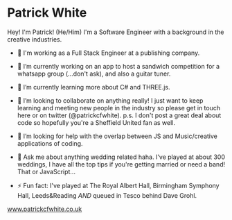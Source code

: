 # Patrick White

Hey! I'm Patrick! (He/Him) I'm a Software Engineer with a background in the creative industries.

- 🏢 I'm working as a Full Stack Engineer at a publishing company.

- 🔭 I’m currently working on an app to host a sandwich competition for a whatsapp group (...don't ask), and also a guitar tuner.

- 🌱 I’m currently learning more about C# and THREE.js.

- 👯 I’m looking to collaborate on anything really! I just want to keep learning and meeting new people in the industry so please get in touch here or on twitter (@patrickcfwhite). p.s. I don't post a great deal about code so hopefully you're a Sheffield United fan as well.

- 🤔 I’m looking for help with the overlap between JS and Music/creative applications of coding.

- 💬 Ask me about anything wedding related haha. I've played at about 300 weddings, I have all the top tips if you're getting married or need a band! That or JavaScript...

- ⚡ Fun fact: I've played at The Royal Albert Hall, Birmingham Symphony Hall, Leeds&Reading *AND* queued in Tesco behind Dave Grohl.


www.patrickcfwhite.co.uk

<!--
**patrickcfwhite/patrickcfwhite** is a ✨ _special_ ✨ repository because its `README.md` (this file) appears on your GitHub profile.

Here are some ideas to get you started:

- 🔭 I’m currently working on ...
- 🌱 I’m currently learning ...
- 👯 I’m looking to collaborate on ...
- 🤔 I’m looking for help with ...
- 💬 Ask me about ...
- 📫 How to reach me: ...
- 😄 Pronouns: ...
- ⚡ Fun fact: ...
-->
